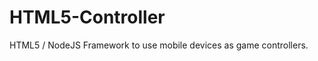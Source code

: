 HTML5-Controller
================

HTML5 / NodeJS Framework to use mobile devices as game controllers.